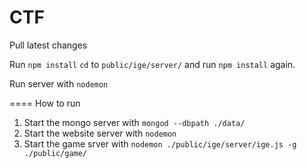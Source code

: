 CTF
===

Pull latest changes

Run ```npm install```
```cd``` to ```public/ige/server/``` and run ```npm install``` again.

Run server with ```nodemon```

====
How to run
1. Start the mongo server with ```mongod --dbpath ./data/```
2. Start the website server with ```nodemon```
3. Start the game srver with ```nodemon ./public/ige/server/ige.js -g ./public/game/```